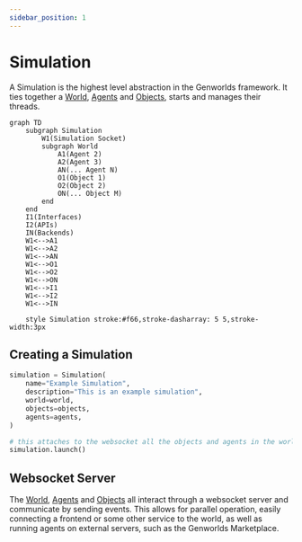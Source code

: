 ```yaml
---
sidebar_position: 1
---
```


# Simulation

A Simulation is the highest level abstraction in the Genworlds framework. It ties together a [World](/docs/genworlds-framework/world.md), [Agents](/docs/genworlds-framework/agents/agents.md) and [Objects](/docs/genworlds-framework/objects.md), starts and manages their threads.

```mermaid
graph TD
    subgraph Simulation
        W1(Simulation Socket)
        subgraph World
            A1(Agent 2)
            A2(Agent 3)
            AN(... Agent N)
            O1(Object 1)
            O2(Object 2)
            ON(... Object M)
        end
    end
    I1(Interfaces)
    I2(APIs)
    IN(Backends)
    W1<-->A1
    W1<-->A2
    W1<-->AN
    W1<-->O1
    W1<-->O2
    W1<-->ON
    W1<-->I1
    W1<-->I2
    W1<-->IN

    style Simulation stroke:#f66,stroke-dasharray: 5 5,stroke-width:3px
```

## Creating a Simulation

```python
simulation = Simulation(
    name="Example Simulation",
    description="This is an example simulation",
    world=world,
    objects=objects,
    agents=agents,
)

# this attaches to the websocket all the objects and agents in the world
simulation.launch()
```

## Websocket Server

The [World](/docs/genworlds-framework/world.md), [Agents](/docs/genworlds-framework/agents/agents.md) and [Objects](/docs/genworlds-framework/objects.md) all interact through a websocket server and communicate by sending events. This allows for parallel operation, easily connecting a frontend or some other service to the world, as well as running agents on external servers, such as the Genworlds Marketplace.
